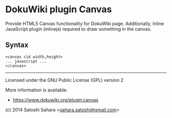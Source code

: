 DokuWiki plugin Canvas
======================

Provide HTML5 Canvas functionality for DokuWiki page. Additionally, Inline JavaScript plugin (inlinejs) required to draw something in the canvas.

Syntax
------

    <canvas cid width,height>
    ... javascript ...
    </canvas>

----
Licensed under the GNU Public License (GPL) version 2

More information is available:
  * https://www.dokuwiki.org/plugin:canvas

(c) 2014 Satoshi Sahara \<sahara.satoshi@gmail.com>
 